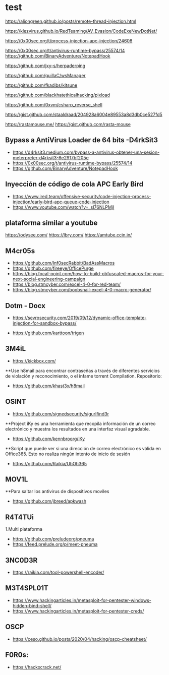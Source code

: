 # test
https://aliongreen.github.io/posts/remote-thread-injection.html

https://klezvirus.github.io/RedTeaming/AV_Evasion/CodeExeNewDotNet/

https://0x00sec.org/t/process-injection-apc-injection/24608

https://0x00sec.org/t/antivirus-runtime-bypass/25574/14
https://github.com/BinaryAdventure/NotepadHook

https://github.com/jxy-s/herpaderping

https://github.com/guillaC/wsManager

https://github.com/fkadibs/kitsune

https://github.com/blackhatethicalhacking/pixload

https://github.com/0xvm/csharp_reverse_shell

https://gist.github.com/staaldraad/204928a6004e89553a8d3db0ce527fd5

https://rastamouse.me/
https://gist.github.com/rasta-mouse

## Bypass a AntiVirus Loader de 64 bits -D4rkSit3
- https://d4rksit3.medium.com/bypass-a-antivirus-obtener-una-sesion-meterpreter-d4rksit3-8e2917bf205e
- https://0x00sec.org/t/antivirus-runtime-bypass/25574/14
- https://github.com/BinaryAdventure/NotepadHook

## Inyección de código de cola APC Early Bird
- https://www.ired.team/offensive-security/code-injection-process-injection/early-bird-apc-queue-code-injection
- https://www.youtube.com/watch?v=_sI76NLPMjI

## plataforma similar a youtube
https://odysee.com/
https://lbry.com/
https://amtube.ccin.in/

## M4cr05s
- https://github.com/Inf0secRabbit/BadAssMacros
- https://github.com/fireeye/OfficePurge
- https://blog.focal-point.com/how-to-build-obfuscated-macros-for-your-next-social-engineering-campaign
- https://blog.stmcyber.com/excel-4-0-for-red-team/
- https://blog.stmcyber.com/boobsnail-excel-4-0-macro-generator/

## Dotm - Docx
- https://sevrosecurity.com/2019/09/12/dynamic-office-template-injection-for-sandbox-bypass/

- https://github.com/karttoon/trigen

## 3M4iL
- https://kickbox.com/

**Use h8mail para encontrar contraseñas a través de diferentes servicios de violación y reconocimiento, o el infame torrent Compilation.
Repositorio:
- https://github.com/khast3x/h8mail

## OSINT
- https://github.com/signedsecurity/sigurlfind3r

**Project iKy es una herramienta que recopila información de un correo electrónico y muestra los resultados en una interfaz visual agradable.
- https://github.com/kennbroorg/iKy

**Script que puede ver si una dirección de correo electrónico es válida en Office365. Esto no realiza ningún intento de inicio de sesión
- https://github.com/Raikia/UhOh365

## MOV1L
**Para saltar los antivirus de dispositivos moviles
- https://github.com/jbreed/apkwash

## R4T4TUi
1.Multi plataforma
  - https://github.com/preludeorg/pneuma
  - https://feed.prelude.org/p/meet-pneuma

## 3NC0D3R
- https://raikia.com/tool-powershell-encoder/

## M3T4SPL01T
- https://www.hackingarticles.in/metasploit-for-pentester-windows-hidden-bind-shell/
- https://www.hackingarticles.in/metasploit-for-pentester-creds/


## OSCP
- https://ceso.github.io/posts/2020/04/hacking/oscp-cheatsheet/

## F0R0s:
- https://hackxcrack.net/
